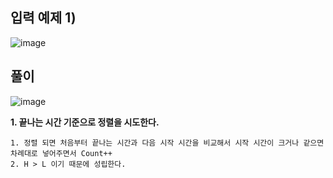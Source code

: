 입력 예제 1)
-------------------

![image](https://user-images.githubusercontent.com/64742982/158795885-1cf19138-593a-4b01-affa-0efc3ba91742.png)

풀이
--------------------

![image](https://user-images.githubusercontent.com/64742982/158796456-90d093be-5d78-4067-a809-7d311c07a808.png)

**1. 끝나는 시간 기준으로 정렬을 시도한다.** 

    1. 정렬 되면 처음부터 끝나는 시간과 다음 시작 시간을 비교해서 시작 시간이 크거나 같으면 차례대로 넣어주면서 Count++
    2. H > L 이기 때문에 성립한다.
